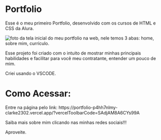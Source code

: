 <h1>Portfolio</h1>
<p>Esse é o meu primeiro Portfolio, desenvolvido com os cursos de HTML e CSS da Alura.</p>

![foto da tela inicial do meu portfolio na web, nele temos 3 abas: home, sobre mim, currículo. ](https://github.com/Clarke2302/portfolio/assets/135156383/b8fe9201-09c2-4a3a-9486-cc5b4bb475d3)

<p> Esse projeto foi criado com o intuito de mostrar minhas principais habilidades e facilitar para você meu contratante, entender um pouco de mim. </p>
<p> Criei usando o VSCODE. </p>

<h1>Como Acessar:</h1>
<p> Entre na página pelo link: https://portfolio-p4hh7nlmy-clarke2302.vercel.app/?vercelToolbarCode=SAdjAM8A6CYs99A </p>
<p> Saiba mais sobre mim clicando nas minhas redes sociais!!!</p>
<p> Aproveite.</p>

